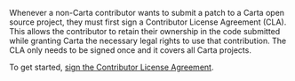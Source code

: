 Whenever a non-Carta contributor wants to submit a patch to a Carta open source project, they must first sign a Contributor License Agreement (CLA). This allows the contributor to retain their ownership in the code submitted while granting Carta the necessary legal rights to use that contribution. The CLA only needs to be signed once and it covers all Carta projects.

To get started, <a href="https://www.clahub.com/agreements/carta/flipper-client">sign the Contributor License Agreement</a>.
